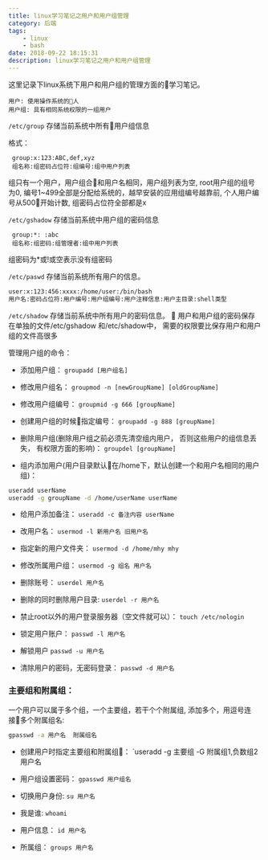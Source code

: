 ```yaml
---
title: linux学习笔记之用户和用户组管理
category: 后端
tags:
	- linux
	- bash
date: 2018-09-22 18:15:31
description: linux学习笔记之用户和用户组管理
---
```


这里记录下linux系统下用户和用户组的管理方面的学习笔记。
<!-- more -->
```
用户: 使用操作系统的人
用户组: 具有相同系统权限的一组用户
```
`/etc/group` 存储当前系统中所有用户组信息


格式：
```
 group:x:123:ABC,def,xyz
 组名称:组密码占位符:组编号:组中用户列表
```
组只有一个用户，用户组合和用户名相同，用户组列表为空,
root用户组的组号为0,
编号1~499全部是分配给系统的，越早安装的应用组编号越靠前,
个人用户编号从500开始计数,
组密码占位符全部都是x

`/etc/gshadow` 存储当前系统中用户组的密码信息
```
 group:*: :abc
 组名称:组密码:组管理者:组中用户列表
 ```

组密码为*或!或空表示没有组密码

`/etc/paswd` 存储当前系统所有用户的信息。
```sh
user:x:123:456:xxxx:/home/user:/bin/bash
用户名:密码占位符:用户编号:用户组编号:用户注释信息:用户主目录:shell类型
```
`/etc/shadow` 存储当前系统中所有用户的密码信息。

用户和用户组的密码保存在单独的文件/etc/gshadow 和/etc/shadow中， 需要的权限要比保存用户和用户组的文件高很多

管理用户组的命令：
- 添加用户组：
`groupadd [用户组名]`
- 修改用户组名：
`groupmod -n [newGroupName] [oldGroupName]`
- 修改用户组编号：
`groupmid -g 666 [groupName]`
- 创建用户组的时候指定编号：
`groupadd -g 888 [groupName]`
- 删除用户组(删除用户组之前必须先清空组内用户， 否则这些用户的组信息丢失， 有权限方面的影响)：
`groupdel [groupName]`

- 组内添加用户(用户目录默认在/home下，默认创建一个和用户名相同的用户组)：
```sh
useradd userName
useradd -g groupName -d /home/userName userName
```
- 给用户添加备注：
`useradd -c 备注内容 userName`
- 改用户名：
`usermod -l 新用户名 旧用户名`
- 指定新的用户文件夹：
`usermod -d /home/mhy mhy`
- 修改所属用户组：
`usermod -g 组名 用户名`
- 删除账号：
`userdel 用户名`
- 删除的同时删除用户目录:
`userdel -r 用户名`
- 禁止root以外的用户登录服务器（空文件就可以）：
`touch /etc/nologin`

- 锁定用户账户：
`passwd -l 用户名`
- 解锁用户
`passwd -u 用户名`
- 清除用户的密码，无密码登录：
`passwd -d 用户名`

### 主要组和附属组：
一个用户可以属于多个组，一个主要组，若干个个附属组, 添加多个，用逗号连接多个附属组名:
```sh
gpasswd -a 用户名  附属组名
```

- 创建用户时指定主要组和附属组：
`useradd -g 主要组 -G 附属组1,负数组2  用户名
- 用户组设置密码：
`gpasswd 用户组名`

- 切换用户身份:
`su 用户名`

- 我是谁:
`whoami`
- 用户信息：
`id 用户名`
- 所属组：
`groups 用户名`
